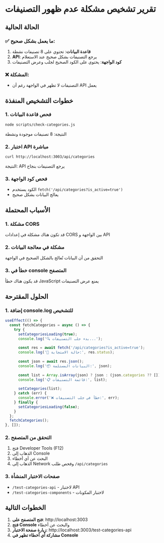 # تقرير تشخيص مشكلة عدم ظهور التصنيفات

## الحالة الحالية

### ✅ ما يعمل بشكل صحيح:
1. **قاعدة البيانات**: تحتوي على 8 تصنيفات نشطة
2. **API**: يرجع التصنيفات بشكل صحيح عند الاستعلام
3. **كود الواجهة**: يحتوي على الكود الصحيح لجلب وعرض التصنيفات

### ❌ المشكلة:
- التصنيفات لا تظهر في الواجهة رغم أن API يعمل

## خطوات التشخيص المنفذة

### 1. فحص قاعدة البيانات
```bash
node scripts/check-categories.js
```
النتيجة: 8 تصنيفات موجودة ونشطة

### 2. اختبار API مباشرة
```bash
curl http://localhost:3003/api/categories
```
النتيجة: API يرجع التصنيفات بنجاح

### 3. فحص كود الواجهة
- الكود يستخدم `fetch('/api/categories?is_active=true')`
- يعالج البيانات بشكل صحيح

## الأسباب المحتملة

### 1. مشكلة CORS
قد تكون هناك مشكلة في إعدادات CORS بين الواجهة و API

### 2. مشكلة في معالجة البيانات
التحقق من أن البيانات تُعالج بالشكل الصحيح في الواجهة

### 3. خطأ في console المتصفح
قد يكون هناك خطأ JavaScript يمنع عرض التصنيفات

## الحلول المقترحة

### 1. إضافة console.log للتشخيص
```javascript
useEffect(() => {
  const fetchCategories = async () => {
    try {
      setCategoriesLoading(true);
      console.log('🔍 بدء جلب التصنيفات...');
      
      const res = await fetch('/api/categories?is_active=true');
      console.log('📡 حالة الاستجابة:', res.status);
      
      const json = await res.json();
      console.log('📦 البيانات المستلمة:', json);
      
      const list = Array.isArray(json) ? json : (json.categories ?? []);
      console.log('📋 قائمة التصنيفات:', list);
      
      setCategories(list);
    } catch (err) {
      console.error('❌ خطأ في جلب التصنيفات:', err);
    } finally {
      setCategoriesLoading(false);
    }
  };
  fetchCategories();
}, []);
```

### 2. التحقق من المتصفح
1. فتح Developer Tools (F12)
2. الذهاب إلى Console
3. البحث عن أي أخطاء
4. الذهاب إلى Network وفحص طلب `/api/categories`

### 3. صفحات الاختبار المنشأة
- `/test-categories-api` - لاختبار API
- `/test-categories-components` - لاختبار المكونات

## الخطوات التالية

1. **فتح المتصفح على**: http://localhost:3003
2. **فتح Console** والبحث عن أخطاء
3. **زيارة صفحة الاختبار**: http://localhost:3003/test-categories-api
4. **مشاركة أي أخطاء تظهر في Console** 